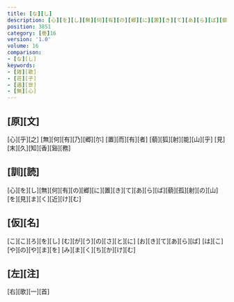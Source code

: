 ```yaml
---
title: [な][し]
description: [心][を][し][無][何][有][の][郷][に][置][き][て][あ][ら][ば][藐][孤][射][の][山][を][見][ま][く][近][け][む]
position: 3851
category: [巻]16
version: '1.0'
volume: 16
comparison:
- [な][し]
keywords:
- [雑][歌]
- [荘][子]
- [遁][世]
- [無][心]
---
```


## [原][文]

[心][乎][之] [無][何][有][乃][郷][尓] [置][而][有][者] [藐][狐][射][能][山][乎] [見][末][久][知][香][谿][務]

## [訓][読]

[心][を][し][無][何][有][の][郷][に][置][き][て][あ][ら][ば][藐][孤][射][の][山][を][見][ま][く][近][け][む]

## [仮][名]

[こ][こ][ろ][を][し] [む][が][う][の][さ][と][に] [お][き][て][あ][ら][ば] [は][こ][や][の][や][ま][を] [み][ま][く][ち][か][け][む]

## [左][注]

[右][歌][一][首]
